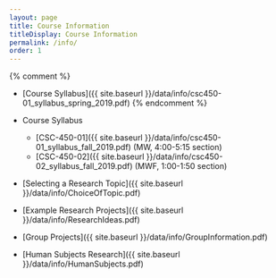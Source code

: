 ```yaml
---
layout: page
title: Course Information 
titleDisplay: Course Information 
permalink: /info/
order: 1
---
```


{% comment %}
* [Course Syllabus]({{ site.baseurl }}/data/info/csc450-01_syllabus_spring_2019.pdf) 
{% endcomment %}

* Course Syllabus
    * [CSC-450-01]({{ site.baseurl }}/data/info/csc450-01_syllabus_fall_2019.pdf) (MW, 4:00-5:15 section)
    * [CSC-450-02]({{ site.baseurl }}/data/info/csc450-02_syllabus_fall_2019.pdf) (MWF, 1:00-1:50 section)
* [Selecting a Research Topic]({{ site.baseurl }}/data/info/ChoiceOfTopic.pdf)
* [Example Research Projects]({{ site.baseurl }}/data/info/ResearchIdeas.pdf)
* [Group Projects]({{ site.baseurl }}/data/info/GroupInformation.pdf)
* [Human Subjects Research]({{ site.baseurl }}/data/info/HumanSubjects.pdf)


